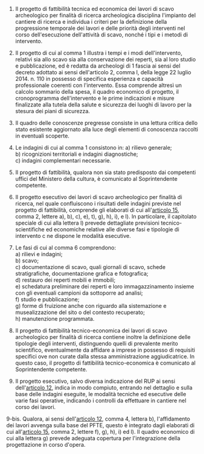 1. Il progetto di fattibilità tecnica ed economica dei lavori di scavo archeologico per finalità di ricerca archeologica disciplina l'impianto del cantiere di ricerca e individua i criteri per la definizione della progressione temporale dei lavori e delle priorità degli interventi nel corso dell'esecuzione dell'attività di scavo, nonché i tipi e i metodi di intervento.

2. Il progetto di cui al comma 1 illustra i tempi e i modi dell'intervento, relativi sia allo scavo sia alla conservazione dei reperti, sia al loro studio e pubblicazione, ed è redatta da archeologi di 1 fascia ai sensi del decreto adottato ai sensi dell'articolo 2, comma l, della legge 22 luglio 2014. n. 110 in possesso di specifica esperienza e capacità professionale coerenti con l'intervento. Essa comprende altresì un calcolo sommario della spesa, il quadro economico di progetto, il cronoprogramma dell'intervento e le prime indicazioni e misure finalizzate alla tutela della salute e sicurezza dei luoghi di lavoro per la stesura dei piani di sicurezza.

3. Il quadro delle conoscenze pregresse consiste in una lettura critica dello stato esistente aggiornato alla luce degli elementi di conoscenza raccolti in eventuali scoperte.

4. Le indagini di cui al comma 1 consistono in: a) rilievo generale;<br> b) ricognizioni territoriali e indagini diagnostiche;<br> c) indagini complementari necessarie.

5. Il progetto di fattibilità, qualora non sia stato predisposto dai competenti uffici del Ministero della cultura, è comunicato al Soprintendente competente.

6. Il progetto esecutivo dei lavori di scavo archeologico per finalità di ricerca, nel quale confluiscono i risultati delle indagini previste nel progetto di fattibilità, comprende gli elaborati di cui all'[articolo 15](/index.html?article=allegato-2.18-articolo-15&version=1), comma 2, lettere a), b), c), e), t), g), h), i), e l). In particolare, il capitolato speciale di cui alla lettera l) prevede dettagliate previsioni tecnico-scientifiche ed economiche relative alle diverse fasi e tipologie di intervento c ne dispone le modalità esecutive.

7. Le fasi di cui al comma 6 comprendono:<br>a) rilievi e indagini;<br>b) scavo;<br>c) documentazione di scavo, quali giornali di scavo, schede stratigrafiche, documentazione grafica e fotografica;<br>d) restauro dei reperti mobili e immobili;<br>e) schedatura preliminare dei reperti e loro immagazzinamento insieme con gli eventuali campioni da sottoporre ad analisi;<br>f) studio e pubblicazione;<br>g) forme di fruizione anche con riguardo alla sistemazione e musealizzazione del sito o del contesto recuperato;<br>h) manutenzione programmata.

8. Il progetto di fattibilità tecnico-economica dei lavori di scavo archeologico per finalità di ricerca contiene inoltre la definizione delle tipologie degli interventi, distinguendo quelli di prevalente merito scientifico, eventualmente da affidare a imprese in possesso di requisiti specifici ove non curate dalla stessa amministrazione aggiudicatrice. In questo caso, il progetto di fattibilità tecnico-economica è comunicato al Soprintendente competente.

9. Il progetto esecutivo, salvo diversa indicazione del RUP ai sensi dell'[articolo 12](/index.html?article=allegato-2.18-articolo-12&version=1), indica in modo compiuto, entrando nel dettaglio e sulla base delle indagini eseguite, le modalità tecniche ed esecutive delle varie fasi operative, indicando i controlli da effettuare in cantiere nel corso dei lavori.

9-bis. Qualora, ai sensi dell'[articolo 12](/index.html?article=allegato-2.18-articolo-12&version=1), comma 4, lettera b), l'affidamento dei lavori avvenga sulla base del PFTE, questo è integrato dagli elaborati di cui all'[articolo 15](/index.html?article=allegato-2.18-articolo-15&version=1), comma 2, lettere f), g), h), i) ed l). Il quadro economico di cui alla lettera g) prevede adeguata copertura per l'integrazione della progettazione in corso d'opera.